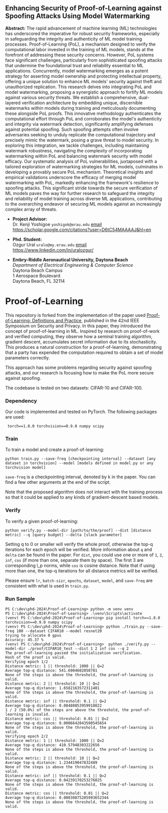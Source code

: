 ## Enhancing Security of Proof-of-Learning against Spoofing Attacks Using Model Watermarking

**Abstract:** 
    The rapid advancement of machine learning (ML) technologies has underscored the imperative for robust security frameworks, especially in safeguarding the integrity and authenticity of ML model training processes. Proof-of-Learning (PoL), a mechanism designed to verify the computational labor invested in the training of ML models, stands at the forefront of addressing these security concerns. However, PoL systems face significant challenges, particularly from sophisticated spoofing attacks that undermine the foundational trust and reliability essential to ML applications. Concurrently, model watermarking emerges as a potent strategy for asserting model ownership and protecting intellectual property, offering a unique solution to enhance ML models' security against theft and unauthorized replication. This research delves into integrating PoL and model watermarking, proposing a synergistic approach to fortify ML models against various security threats. We establish a comprehensive, dual-layered verification architecture by embedding unique, discernible watermarks within models during training and meticulously documenting these alongside PoL proofs. This innovative methodology authenticates the computational effort through PoL and corroborates the model's authenticity and integrity via watermark detection, significantly amplifying defenses against potential spoofing. Such spoofing attempts often involve adversaries seeking to unduly replicate the computational trajectory and precisely mimic the watermark, posing a grave threat to model security. In exploring this integration, we tackle challenges, including maintaining watermark robustness, navigating the complexity of incorporating watermarking within PoL and balancing watermark security with model efficacy. Our systematic analysis of PoL vulnerabilities, juxtaposed with a tailored exploration of watermarking strategies for ML models, culminates in developing a provably secure PoL mechanism. Theoretical insights and empirical validations underscore the efficacy of merging model watermarking with PoL, markedly enhancing the framework's resilience to spoofing attacks. This significant stride towards the secure verification of ML models paves the way for further research to safeguard the integrity and reliability of model training across diverse ML applications, contributing to the overarching endeavor of securing ML models against an increasingly complex array of threats.

* **Project Advisor:** <br>
Dr. Kenji Yoshigoe `yoshigok@erau.edu` [email](mailto:yoshigok@erau.edu)<br>
https://scholar.google.com/citations?user=D6tC54MAAAAJ&hl=en

* **Phd. Student:** <br>
Ozgur Ural `uralo@my.erau.edu` [email](mailto:uralo@my.erau.edu)<br>
https://www.linkedin.com/in/uralozgur/


* **Embry-Riddle Aeronautical University, Daytona Beach**<br>
*Department of Electrical Engineering & Computer Science*<br>
Daytona Beach Campus<br>
1 Aerospace Boulevard<br>
Daytona Beach, FL 32114


# Proof-of-Learning

This repository is forked from the implementation of the paper used [Proof-of-Learning: Definitions and Practice](https://arxiv.org/abs/2103.05633), published in the 42nd IEEE Symposium on
Security and Privacy. In this paper, they introduced the concept of proof-of-learning in ML. Inspired by research on proof-of-work and verified computing, they observe how a seminal training algorithm, gradient descent, accumulates secret information due to its stochasticity. This produces a natural construction for a proof-of-learning, demonstrating that a party has expended the computation required to obtain a set of model parameters correctly. 

This approach has some problems regarding security against spoofing attacks, and our research is focusing how to make the PoL more secure against spoofing. 

The codebase is tested on two datasets: CIFAR-10 and CIFAR-100. 

### Dependency
Our code is implemented and tested on PyTorch. The following packages are used:
```
 torch==1.8.0 torchvision==0.9.0 numpy scipy
```

### Train
To train a model and create a proof-of-learning:
```
python train.py --save-freq [checkpointing interval] --dataset [any dataset in torchvision] --model [models defined in model.py or any torchvision model]
```
`save-freq` is a checkpointing interval, denoted by k in the paper. You can find a few other arguments at the end of the script. 

Note that the proposed algorithm does not interact with the training process so that it could be applied to any kinds of gradient-descent based models.


### Verify
To verify a given proof-of-learning:
```
python verify.py --model-dir [path/to/the/proof] --dist [distance metric] --q [query budget] --delta [slack parameter]
```
Setting q to 0 or smaller will verify the whole proof, otherwise the top-q iterations for each epoch will be verified. More information about `q` and `delta` can be found in the paper. For `dist`, you could use one or more of `1`, `2`, `inf`, `cos` (if more than one, separate them by space). The first 3 are corresponding l_p norms, while `cos` is cosine distance. Note that if using more than one, the top-q iterations for all distance metrics will be verified.

Please ensure `lr`, `batch-sizr`, `epochs`, `dataset`, `model`, and `save-freq` are consistent with what is used in `train.py`.


### Run Sample 

```shell
PS C:\dev\phd-2024\Proof-of-Learning> python -m venv venv
PS C:\dev\phd-2024\Proof-of-Learning> .\venv\Scripts\activate
(venv) PS C:\dev\phd-2024\Proof-of-Learning> pip install torch==1.8.0 torchvision==0.9.0 numpy scipy 
(venv) PS C:\dev\phd-2024\Proof-of-Learning> python ./train.py --save-freq 100 --dataset CIFAR10 --model resnet20
trying to allocate 0 gpus
Accuracy: 45.37 %
(venv) PS C:\dev\phd-2024\Proof-of-Learning>  python ./verify.py --model-dir ./proof/CIFAR10_test --dist 1 2 inf cos --q 2
The proof-of-learning passed the initialization verification.
Hash of the proof is valid.
Verifying epoch 1/2
Distance metric: 1 || threshold: 1000 || Q=2
Average top-q distance: 541.6904602050781
None of the steps is above the threshold, the proof-of-learning is valid.
Distance metric: 2 || threshold: 10 || Q=2
Average top-q distance: 1.6582163572311401
None of the steps is above the threshold, the proof-of-learning is valid.
Distance metric: inf || threshold: 0.1 || Q=2
Average top-q distance: 0.08480853959918022
1 / 2 (50.0%) of the steps are above the threshold, the proof-of-learning is invalid.
Distance metric: cos || threshold: 0.01 || Q=2
Average top-q distance: 0.0006642043590545654
None of the steps is above the threshold, the proof-of-learning is valid.
Verifying epoch 2/2
Distance metric: 1 || threshold: 1000 || Q=2
Average top-q distance: 410.57948303222656
None of the steps is above the threshold, the proof-of-learning is valid.
Distance metric: 2 || threshold: 10 || Q=2
Average top-q distance: 1.234419047832489
None of the steps is above the threshold, the proof-of-learning is valid.
Distance metric: inf || threshold: 0.1 || Q=2
Average top-q distance: 0.04239170253276825
None of the steps is above the threshold, the proof-of-learning is valid.
Distance metric: cos || threshold: 0.01 || Q=2
Average top-q distance: 0.00030875205993652344
None of the steps is above the threshold, the proof-of-learning is valid.
```
